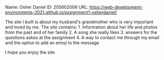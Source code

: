Name: Osher Daniel
ID: 205602006
URL: https://web-development-environments-2021.github.io/assignment1-osherdaniel/

The site I built is about my husband's grandmother who is very important and loved by me.
The site contains:
	1. Information about her life and photos from the past and of her family
	2. A song she really likes
	3. answers for the questions askes at the assignment
	4. A way to contact me through my email and the option to add an emoji to the message

I hope you enjoy the site